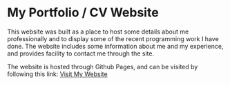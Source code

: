 # My Portfolio / CV Website

This website was built as a place to host some details about me professionally and to display some of the recent programming work I have done. The website includes some information about me and my experience, and provides facility to contact me through the site.

The website is hosted through Github Pages, and can be visited by following this link:
[Visit My Website](https://willkewell.github.io)
